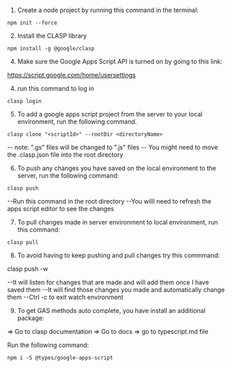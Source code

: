 1) Create a node project by running this command in the terminal: 
```
npm init --force 
```
2) Install the CLASP library
```
npm install -g @google/clasp
```
4) Make sure the Google Apps Script API is turned on by going to this link: 

https://script.google.com/home/usersettings

4) run this command to log in
```
clasp login
```
5) To add a google apps script project from the server to your local environment, run the following command.
```
clasp clone "<scriptId>" --rootDir <directoryName>
```
-- note: ".gs" files will be changed to ".js" files 
-- You might need to move the .clasp.json file into the root directory

6) To push any changes you have saved on the local environment to the server, run the following command: 
```
clasp push 
```
--Run this command in the root directory
--You willl need to refresh the apps script editor to see the changes

7) To pull changes made in server environment to local environment, run this command: 
```
clasp pull
```
8) To avoid having to keep pushing and pull changes try this commmand: 

clasp push -w 

--It will listen for changes that are made and will add them once I have saved them
--It will find those changes you made and automatically change them 
--Ctrl -c to exit watch environment

9) To get GAS methods auto complete, you have install an additional package: 

=> Go to clasp documentation
=> Go to docs
=> go to typescript.md file

Run the following command: 
```
npm i -S @types/google-apps-script
```
